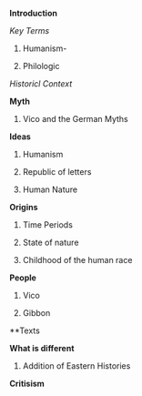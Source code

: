 **Introduction**

*Key Terms*

1. Humanism- 

2. Philologic

*Historicl Context*

**Myth**

1. Vico and the German Myths

**Ideas**

1. Humanism

2. Republic of letters

3. Human Nature

**Origins**
 
 1. Time Periods
 
 2. State of nature
 
 3. Childhood of the human race
 
 **People**
 
 1. Vico
 
 2. Gibbon
 
 **Texts

**What is different**

1. Addition of Eastern Histories

**Critisism**




